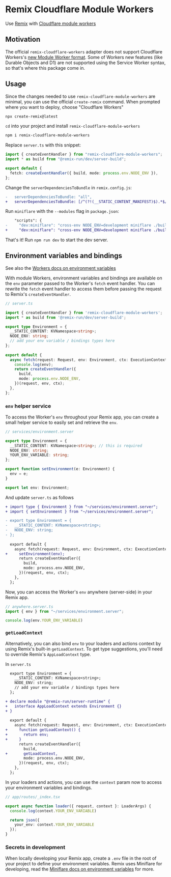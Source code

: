 # Remix Cloudflare Module Workers

Use [Remix](https://remix.run/) with [Cloudflare module workers](https://developers.cloudflare.com/workers/)

## Motivation

The official `remix-cloudflare-workers` adapter does not support Cloudflare Workers's [new Module Worker format](https://developers.cloudflare.com/workers/learning/migrating-to-module-workers/). Some of Workers new features (like Durable Objects and D1) are not supported using the Service Worker syntax, so that's where this package come in.

## Usage

Since the changes needed to use `remix-cloudflare-module-workers` are minimal, you can use the official `create-remix` command. When prompted where you want to deploy, choose "Cloudflare Workers"

```sh
npx create-remix@latest
```

`cd` into your project and install `remix-cloudflare-module-workers`

```sh
npm i remix-cloudflare-module-workers
```

Replace `server.ts` with this snippet:

```typescript
import { createEventHandler } from "remix-cloudflare-module-workers";
import * as build from "@remix-run/dev/server-build";

export default {
  fetch: createEventHandler({ build, mode: process.env.NODE_ENV }),
};
```

Change the `serverDependenciesToBundle` in `remix.config.js`:

```diff
-   serverDependenciesToBundle: "all",
+   serverDependenciesToBundle: [/^(?!(__STATIC_CONTENT_MANIFEST)$).*$/u],
```

Run `miniflare` with the `--modules` flag in `package.json`:

```diff
    "scripts": {
-     "dev:miniflare": "cross-env NODE_ENV=development miniflare ./build/index.js --watch",
+     "dev:miniflare": "cross-env NODE_ENV=development miniflare ./build/index.js --watch --modules",
```

That's it! Run `npm run dev` to start the dev server.

## Environment variables and bindings

See also the [Workers docs on environment variables](https://developers.cloudflare.com/workers/platform/environment-variables/)

With module Workers, environment variables and bindings are available on the `env` parameter passed to the Worker's `fetch` event handler. You can rewrite the `fetch` event handler to access them before passing the request to Remix's `createEventHandler`.

```typescript
// server.ts

import { createEventHandler } from 'remix-cloudflare-module-workers';
import * as build from '@remix-run/dev/server-build';

export type Environment = {
  __STATIC_CONTENT: KVNamespace<string>;
  NODE_ENV: string;
  // add your env variable / bindings types here
};
  
export default {
  async fetch(request: Request, env: Environment, ctx: ExecutionContext){
    console.log(env);
    return createEventHandler({
      build,
      mode: process.env.NODE_ENV,
    })(request, env, ctx);
  },
};
```

### `env` helper service

To access the Worker's `env` throughout your Remix app, you can create a small helper service to easily set and retrieve the `env`.

```typescript
// services/environment.server

export type Environment = {
  __STATIC_CONTENT: KVNamespace<string>; // this is required
  NODE_ENV: string;
  YOUR_ENV_VARIABLE: string;
};

export function setEnvironment(e: Environment) {
  env = e;
}

export let env: Environment;
```

And update `server.ts` as follows

```diff
+ import type { Environment } from "~/services/environment.server";
+ import { setEnvironment } from "~/services/environment.server";

- export type Environment = {
-   __STATIC_CONTENT: KVNamespace<string>;
-   NODE_ENV: string;
- };
  
  export default {
    async fetch(request: Request, env: Environment, ctx: ExecutionContext){
+     setEnvironment(env);
      return createEventHandler({
        build,
        mode: process.env.NODE_ENV,
      })(request, env, ctx);
    },
  };
```

Now, you can access the Worker's `env` anywhere (server-side) in your Remix app.

```typescript
// anywhere.server.ts
import { env } from "~/services/environment.server";

console.log(env.YOUR_ENV_VARIABLE)
```

### `getLoadContext`

Alternatively, you can also bind `env` to your loaders and actions context by using Remix's built-in `getLoadContext`. To get type suggestions, you'll need to override Remix's `AppLoadContext` type.

In `server.ts`

```diff
  export type Environment = {
    __STATIC_CONTENT: KVNamespace<string>;
    NODE_ENV: string;
    // add your env variable / bindings types here
  };

+ declare module "@remix-run/server-runtime" {
+   interface AppLoadContext extends Environment {}
+ }
  
  export default {
    async fetch(request: Request, env: Environment, ctx: ExecutionContext){
+     function getLoadContext() {
+       return env;
+     }
      return createEventHandler({
        build,
+       getLoadContext,
        mode: process.env.NODE_ENV,
      })(request, env, ctx);
    },
  };
```

In your loaders and actions, you can use the `context` param now to access your environment variables and bindings.

```typescript
// app/routes/_index.tsx

export async function loader({ request, context }: LoaderArgs) {
  console.log(context.YOUR_ENV_VARIABLE)

  return json({
    your_env: context.YOUR_ENV_VARIABLE
  });
}
```

### Secrets in development
When locally developing your Remix app, create a `.env` file in the root of your project to define your environment variables. Remix uses Miniflare for developing, read the [Miniflare docs on environment variables](https://miniflare.dev/core/variables-secrets) for more.